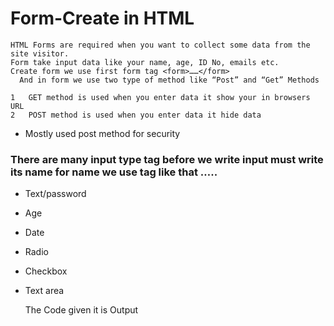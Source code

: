 #  Form-Create in HTML

    HTML Forms are required when you want to collect some data from the site visitor. 
    Form take input data like your name, age, ID No, emails etc.
    Create form we use first form tag <form>……</form>
      And in form we use two type of method like “Post” and “Get” Methods

    1	GET method is used when you enter data it show your in browsers URL 
    2	POST method is used when you enter data it hide data
     
* Mostly used post method for security

### There are many input type tag before we write input must write its name for name we use <label>tag like that <label>…..</label>

* Text/password
* Age
* Date
* Radio
* Checkbox
* Text area

    The Code given it is Output